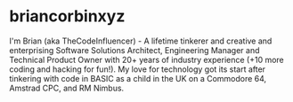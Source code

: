 # briancorbinxyz
 
I'm Brian (aka TheCodeInfluencer) - A lifetime tinkerer and creative and enterprising Software Solutions Architect, Engineering Manager and Technical Product Owner with 20+ years of industry experience (+10 more coding and hacking for fun!). My love for technology got its start after tinkering with code in BASIC as a child in the UK on a Commodore 64, Amstrad CPC, and RM Nimbus.


